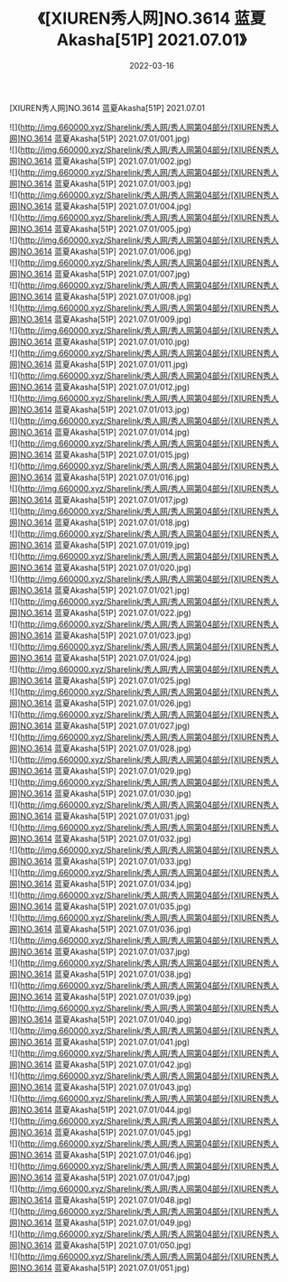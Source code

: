 ﻿---
layout: post
title:  《[XIUREN秀人网]NO.3614 蓝夏Akasha[51P] 2021.07.01》
date:   2022-03-16
img: http://img.660000.xyz/Sharelink/秀人网/秀人网第04部分/[XIUREN秀人网]NO.3614 蓝夏Akasha[51P] 2021.07.01/000.jpg
categories: [美女, 清纯, 唯美]
---

[XIUREN秀人网]NO.3614 蓝夏Akasha[51P] 2021.07.01

 ![](http://img.660000.xyz/Sharelink/秀人网/秀人网第04部分/[XIUREN秀人网]NO.3614 蓝夏Akasha[51P] 2021.07.01/001.jpg) <br>![](http://img.660000.xyz/Sharelink/秀人网/秀人网第04部分/[XIUREN秀人网]NO.3614 蓝夏Akasha[51P] 2021.07.01/002.jpg) <br>![](http://img.660000.xyz/Sharelink/秀人网/秀人网第04部分/[XIUREN秀人网]NO.3614 蓝夏Akasha[51P] 2021.07.01/003.jpg) <br>![](http://img.660000.xyz/Sharelink/秀人网/秀人网第04部分/[XIUREN秀人网]NO.3614 蓝夏Akasha[51P] 2021.07.01/004.jpg) <br>![](http://img.660000.xyz/Sharelink/秀人网/秀人网第04部分/[XIUREN秀人网]NO.3614 蓝夏Akasha[51P] 2021.07.01/005.jpg) <br>![](http://img.660000.xyz/Sharelink/秀人网/秀人网第04部分/[XIUREN秀人网]NO.3614 蓝夏Akasha[51P] 2021.07.01/006.jpg) <br>![](http://img.660000.xyz/Sharelink/秀人网/秀人网第04部分/[XIUREN秀人网]NO.3614 蓝夏Akasha[51P] 2021.07.01/007.jpg) <br>![](http://img.660000.xyz/Sharelink/秀人网/秀人网第04部分/[XIUREN秀人网]NO.3614 蓝夏Akasha[51P] 2021.07.01/008.jpg) <br>![](http://img.660000.xyz/Sharelink/秀人网/秀人网第04部分/[XIUREN秀人网]NO.3614 蓝夏Akasha[51P] 2021.07.01/009.jpg) <br>![](http://img.660000.xyz/Sharelink/秀人网/秀人网第04部分/[XIUREN秀人网]NO.3614 蓝夏Akasha[51P] 2021.07.01/010.jpg) <br>![](http://img.660000.xyz/Sharelink/秀人网/秀人网第04部分/[XIUREN秀人网]NO.3614 蓝夏Akasha[51P] 2021.07.01/011.jpg) <br>![](http://img.660000.xyz/Sharelink/秀人网/秀人网第04部分/[XIUREN秀人网]NO.3614 蓝夏Akasha[51P] 2021.07.01/012.jpg) <br>![](http://img.660000.xyz/Sharelink/秀人网/秀人网第04部分/[XIUREN秀人网]NO.3614 蓝夏Akasha[51P] 2021.07.01/013.jpg) <br>![](http://img.660000.xyz/Sharelink/秀人网/秀人网第04部分/[XIUREN秀人网]NO.3614 蓝夏Akasha[51P] 2021.07.01/014.jpg) <br>![](http://img.660000.xyz/Sharelink/秀人网/秀人网第04部分/[XIUREN秀人网]NO.3614 蓝夏Akasha[51P] 2021.07.01/015.jpg) <br>![](http://img.660000.xyz/Sharelink/秀人网/秀人网第04部分/[XIUREN秀人网]NO.3614 蓝夏Akasha[51P] 2021.07.01/016.jpg) <br>![](http://img.660000.xyz/Sharelink/秀人网/秀人网第04部分/[XIUREN秀人网]NO.3614 蓝夏Akasha[51P] 2021.07.01/017.jpg) <br>![](http://img.660000.xyz/Sharelink/秀人网/秀人网第04部分/[XIUREN秀人网]NO.3614 蓝夏Akasha[51P] 2021.07.01/018.jpg) <br>![](http://img.660000.xyz/Sharelink/秀人网/秀人网第04部分/[XIUREN秀人网]NO.3614 蓝夏Akasha[51P] 2021.07.01/019.jpg) <br>![](http://img.660000.xyz/Sharelink/秀人网/秀人网第04部分/[XIUREN秀人网]NO.3614 蓝夏Akasha[51P] 2021.07.01/020.jpg) <br>![](http://img.660000.xyz/Sharelink/秀人网/秀人网第04部分/[XIUREN秀人网]NO.3614 蓝夏Akasha[51P] 2021.07.01/021.jpg) <br>![](http://img.660000.xyz/Sharelink/秀人网/秀人网第04部分/[XIUREN秀人网]NO.3614 蓝夏Akasha[51P] 2021.07.01/022.jpg) <br>![](http://img.660000.xyz/Sharelink/秀人网/秀人网第04部分/[XIUREN秀人网]NO.3614 蓝夏Akasha[51P] 2021.07.01/023.jpg) <br>![](http://img.660000.xyz/Sharelink/秀人网/秀人网第04部分/[XIUREN秀人网]NO.3614 蓝夏Akasha[51P] 2021.07.01/024.jpg) <br>![](http://img.660000.xyz/Sharelink/秀人网/秀人网第04部分/[XIUREN秀人网]NO.3614 蓝夏Akasha[51P] 2021.07.01/025.jpg) <br>![](http://img.660000.xyz/Sharelink/秀人网/秀人网第04部分/[XIUREN秀人网]NO.3614 蓝夏Akasha[51P] 2021.07.01/026.jpg) <br>![](http://img.660000.xyz/Sharelink/秀人网/秀人网第04部分/[XIUREN秀人网]NO.3614 蓝夏Akasha[51P] 2021.07.01/027.jpg) <br>![](http://img.660000.xyz/Sharelink/秀人网/秀人网第04部分/[XIUREN秀人网]NO.3614 蓝夏Akasha[51P] 2021.07.01/028.jpg) <br>![](http://img.660000.xyz/Sharelink/秀人网/秀人网第04部分/[XIUREN秀人网]NO.3614 蓝夏Akasha[51P] 2021.07.01/029.jpg) <br>![](http://img.660000.xyz/Sharelink/秀人网/秀人网第04部分/[XIUREN秀人网]NO.3614 蓝夏Akasha[51P] 2021.07.01/030.jpg) <br>![](http://img.660000.xyz/Sharelink/秀人网/秀人网第04部分/[XIUREN秀人网]NO.3614 蓝夏Akasha[51P] 2021.07.01/031.jpg) <br>![](http://img.660000.xyz/Sharelink/秀人网/秀人网第04部分/[XIUREN秀人网]NO.3614 蓝夏Akasha[51P] 2021.07.01/032.jpg) <br>![](http://img.660000.xyz/Sharelink/秀人网/秀人网第04部分/[XIUREN秀人网]NO.3614 蓝夏Akasha[51P] 2021.07.01/033.jpg) <br>![](http://img.660000.xyz/Sharelink/秀人网/秀人网第04部分/[XIUREN秀人网]NO.3614 蓝夏Akasha[51P] 2021.07.01/034.jpg) <br>![](http://img.660000.xyz/Sharelink/秀人网/秀人网第04部分/[XIUREN秀人网]NO.3614 蓝夏Akasha[51P] 2021.07.01/035.jpg) <br>![](http://img.660000.xyz/Sharelink/秀人网/秀人网第04部分/[XIUREN秀人网]NO.3614 蓝夏Akasha[51P] 2021.07.01/036.jpg) <br>![](http://img.660000.xyz/Sharelink/秀人网/秀人网第04部分/[XIUREN秀人网]NO.3614 蓝夏Akasha[51P] 2021.07.01/037.jpg) <br>![](http://img.660000.xyz/Sharelink/秀人网/秀人网第04部分/[XIUREN秀人网]NO.3614 蓝夏Akasha[51P] 2021.07.01/038.jpg) <br>![](http://img.660000.xyz/Sharelink/秀人网/秀人网第04部分/[XIUREN秀人网]NO.3614 蓝夏Akasha[51P] 2021.07.01/039.jpg) <br>![](http://img.660000.xyz/Sharelink/秀人网/秀人网第04部分/[XIUREN秀人网]NO.3614 蓝夏Akasha[51P] 2021.07.01/040.jpg) <br>![](http://img.660000.xyz/Sharelink/秀人网/秀人网第04部分/[XIUREN秀人网]NO.3614 蓝夏Akasha[51P] 2021.07.01/041.jpg) <br>![](http://img.660000.xyz/Sharelink/秀人网/秀人网第04部分/[XIUREN秀人网]NO.3614 蓝夏Akasha[51P] 2021.07.01/042.jpg) <br>![](http://img.660000.xyz/Sharelink/秀人网/秀人网第04部分/[XIUREN秀人网]NO.3614 蓝夏Akasha[51P] 2021.07.01/043.jpg) <br>![](http://img.660000.xyz/Sharelink/秀人网/秀人网第04部分/[XIUREN秀人网]NO.3614 蓝夏Akasha[51P] 2021.07.01/044.jpg) <br>![](http://img.660000.xyz/Sharelink/秀人网/秀人网第04部分/[XIUREN秀人网]NO.3614 蓝夏Akasha[51P] 2021.07.01/045.jpg) <br>![](http://img.660000.xyz/Sharelink/秀人网/秀人网第04部分/[XIUREN秀人网]NO.3614 蓝夏Akasha[51P] 2021.07.01/046.jpg) <br>![](http://img.660000.xyz/Sharelink/秀人网/秀人网第04部分/[XIUREN秀人网]NO.3614 蓝夏Akasha[51P] 2021.07.01/047.jpg) <br>![](http://img.660000.xyz/Sharelink/秀人网/秀人网第04部分/[XIUREN秀人网]NO.3614 蓝夏Akasha[51P] 2021.07.01/048.jpg) <br>![](http://img.660000.xyz/Sharelink/秀人网/秀人网第04部分/[XIUREN秀人网]NO.3614 蓝夏Akasha[51P] 2021.07.01/049.jpg) <br>![](http://img.660000.xyz/Sharelink/秀人网/秀人网第04部分/[XIUREN秀人网]NO.3614 蓝夏Akasha[51P] 2021.07.01/050.jpg) <br>![](http://img.660000.xyz/Sharelink/秀人网/秀人网第04部分/[XIUREN秀人网]NO.3614 蓝夏Akasha[51P] 2021.07.01/051.jpg) <br>